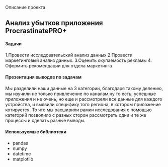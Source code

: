 Описание проекта

## Анализ убытков приложения ProcrastinatePRO+

#### Задачи

1.Провести исследовательский анализ данных
2.Провести маркетинговый анализ данных.
3.Оценить окупаемость рекламы 
4. Оформить рекомендации для отдела маркетинга

#### Презентация выводов по задачам
Мы разделили наши данные на 3 категории, благодаря такому делению, мы изучили не только привлечение по каналам,ну то есть, успешные приложения и не очень, но еще и рассмотрели все данные для каждого устройства, и выявили специфику того региона, в котором приложение котируется. То что мы расширили рамки исследования с помощью категорий позволило с разных сторон рассмотреть одни и те же процессы и сделать разные выводы.


#### Используемые библиотеки

- pandas
- numpy
- datetime
- matplotlib
